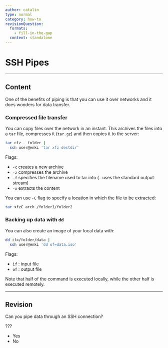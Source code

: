 ```yaml
---
author: catalin
type: normal
category: how-to
revisionQuestion:
  formats:
    - fill-in-the-gap
  context: standalone
---
```


# SSH Pipes


---

## Content

One of the benefits of piping is that you can use it over networks and it does wonders for data transfer.

### Compressed file transfer

You can copy files over the network in an instant. This archives the files into a `tar` file, compresses it (`tar.gz`) and then copies it to the server:

```bash
tar cfz - folder |
  ssh user@enki 'tar xfz destdir'
```

Flags:

- `-c` creates a new archive
- `-z` compresses the archive
- `-f` specifies the filename used to tar into (`-` uses the standard output stream)
- `-x` extracts the content

You can use `-C` flag to specify a location in which the file to be extracted:

```bash
tar xfzC arch /folder1/folder2
```

### Backing up data with `dd`

You can also create an image of your local data with:

```bash
dd if=/folder/data |
  ssh user@enki 'dd of=data.iso'
```

Flags:

- `if` : input file
- `of` : output file

Note that half of the command is executed locally, while the other half is executed remotely.


---

## Revision

Can you pipe data through an SSH connection?

???

- Yes
- No
